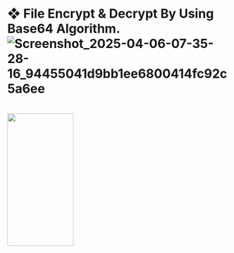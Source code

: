 # ❖ File Encrypt & Decrypt By Using Base64 Algorithm.![Screenshot_2025-04-06-07-35-28-16_94455041d9bb1ee6800414fc92c5a6ee](https://github.com/user-attachments/assets/a980971e-94ec-4ae9-a161-7db343749818)

# <img src="https://github.com/user-attachments/assets/a980971e-94ec-4ae9-a161-7db343749818" width="150" height="300"/>
